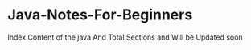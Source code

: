 # Java-Notes-For-Beginners
Index  Content of the java And
 Total  Sections  and Will be Updated soon

  
